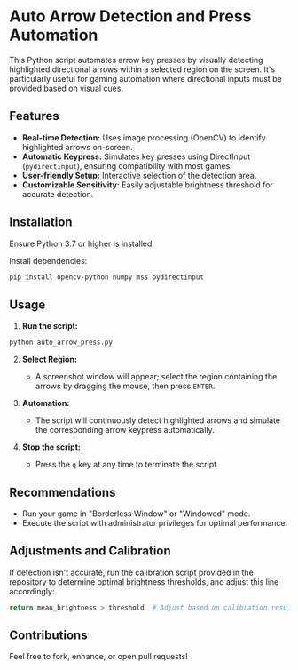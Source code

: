 # Auto Arrow Detection and Press Automation

This Python script automates arrow key presses by visually detecting highlighted directional arrows within a selected region on the screen. It's particularly useful for gaming automation where directional inputs must be provided based on visual cues.

## Features
- **Real-time Detection:** Uses image processing (OpenCV) to identify highlighted arrows on-screen.
- **Automatic Keypress:** Simulates key presses using DirectInput (`pydirectinput`), ensuring compatibility with most games.
- **User-friendly Setup:** Interactive selection of the detection area.
- **Customizable Sensitivity:** Easily adjustable brightness threshold for accurate detection.

## Installation

Ensure Python 3.7 or higher is installed.

Install dependencies:

```bash
pip install opencv-python numpy mss pydirectinput
```

## Usage

1. **Run the script:**

```bash
python auto_arrow_press.py
```

2. **Select Region:**
   - A screenshot window will appear; select the region containing the arrows by dragging the mouse, then press `ENTER`.

3. **Automation:**
   - The script will continuously detect highlighted arrows and simulate the corresponding arrow keypress automatically.

4. **Stop the script:**
   - Press the `q` key at any time to terminate the script.

## Recommendations
- Run your game in "Borderless Window" or "Windowed" mode.
- Execute the script with administrator privileges for optimal performance.

## Adjustments and Calibration

If detection isn't accurate, run the calibration script provided in the repository to determine optimal brightness thresholds, and adjust this line accordingly:

```python
return mean_brightness > threshold  # Adjust based on calibration results
```

## Contributions

Feel free to fork, enhance, or open pull requests!

